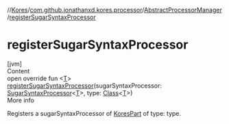 //[Kores](../../index.md)/[com.github.jonathanxd.kores.processor](../index.md)/[AbstractProcessorManager](index.md)/[registerSugarSyntaxProcessor](register-sugar-syntax-processor.md)



# registerSugarSyntaxProcessor  
[jvm]  
Content  
open override fun <[T](register-sugar-syntax-processor.md)> [registerSugarSyntaxProcessor](register-sugar-syntax-processor.md)(sugarSyntaxProcessor: [SugarSyntaxProcessor](../../com.github.jonathanxd.kores.sugar/-sugar-syntax-processor/index.md)<[T](register-sugar-syntax-processor.md)>, type: [Class](https://docs.oracle.com/javase/8/docs/api/java/lang/Class.html)<[T](register-sugar-syntax-processor.md)>)  
More info  


Registers a sugarSyntaxProcessor of [KoresPart](../../com.github.jonathanxd.kores/-kores-part/index.md) of type: type.

  



